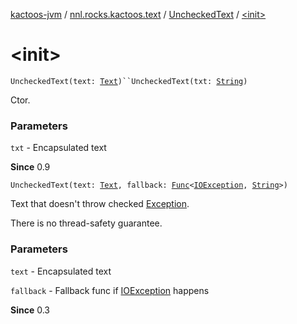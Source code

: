 [kactoos-jvm](../../index.md) / [nnl.rocks.kactoos.text](../index.md) / [UncheckedText](index.md) / [&lt;init&gt;](./-init-.md)

# &lt;init&gt;

`UncheckedText(text: `[`Text`](../../nnl.rocks.kactoos/-text/index.md)`)``UncheckedText(txt: `[`String`](https://kotlinlang.org/api/latest/jvm/stdlib/kotlin/-string/index.html)`)`

Ctor.

### Parameters

`txt` - Encapsulated text

**Since**
0.9

`UncheckedText(text: `[`Text`](../../nnl.rocks.kactoos/-text/index.md)`, fallback: `[`Func`](../../nnl.rocks.kactoos/-func/index.md)`<`[`IOException`](http://docs.oracle.com/javase/8/docs/api/java/io/IOException.html)`, `[`String`](https://kotlinlang.org/api/latest/jvm/stdlib/kotlin/-string/index.html)`>)`

Text that doesn't throw checked [Exception](https://kotlinlang.org/api/latest/jvm/stdlib/kotlin/-exception/index.html).

There is no thread-safety guarantee.

### Parameters

`text` - Encapsulated text

`fallback` - Fallback func if [IOException](http://docs.oracle.com/javase/8/docs/api/java/io/IOException.html) happens

**Since**
0.3

